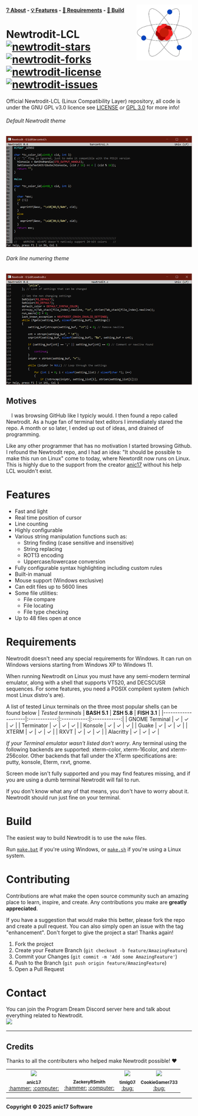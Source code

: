 <!-- Change this to use a picture in the root directory. Not the bmp -->
<a href="https://github.com/anic17/Newtrodit-LCL"><img src="https://github.com/anic17/Newtrodit-LCL/blob/main/res/logo_transp.png" align="right" width="150" height="150" /></a>

#### [❔ About](https://github.com/anic17/Newtrodit-LCL#about) - [💡 Features](https://github.com/anic17/Newtrodit-LCL#features) - [📖 Requirements](https://github.com/anic17/Newtrodit-LCL#requirements) - [🔨 Build](https://github.com/anic17/Newtrodit-LCL#build)

# Newtrodit-LCL <br><a href="https://github.com/anic17/Newtrodit/stargazers">![newtrodit-stars](https://img.shields.io/github/stars/anic17/Newtrodit?color=yellow&style=flat-square)</a> <a href="https://github.com/anic17/Newtrodit/network/members">![newtrodit-forks](https://img.shields.io/github/forks/anic17/Newtrodit?style=flat-square)</a> <a href="https://www.gnu.org/licenses/gpl-3.0">![newtrodit-license](https://img.shields.io/github/license/anic17/Newtrodit?style=flat-square)</a> <a href="https://github.com/anic17/Newtrodit/issues">![newtrodit-issues](https://img.shields.io/github/issues/anic17/Newtrodit?style=flat-square)</a>

Official Newtrodit-LCL (Linux Compatibility Layer) repository, all code is under the GNU GPL v3.0 licence see [LICENSE](https://github.com/anic17/Newtrodit-LCL/blob/main/LICENSE) *or* [GPL 3.0](https://www.gnu.org/licenses/gpl-3.0.en.html) for more info!

###### Default Newtrodit theme
<img src="https://github.com/anic17/Newtrodit-LCL/blob/main/res/screenshot_main.png" width="521" height="300">

###### Dark line numering theme
<img src="https://github.com/anic17/Newtrodit-LCL/blob/main/res/screenshot_dark.png" width="521" height="300">

## Motives
&emsp;I was browsing GitHub like I typicly would. I then found a repo called Newtrodit. As a huge fan of terminal text editors I immediately stared the repo. A month or so later, I ended up out of ideas, and drained of programming. 

Like any other programmer that has no motivation I started browsing Github. I refound the Newtrodit repo, and I had an idea: "It should be possible to make this run on Linux" come to today, where Newtordit now runs on Linux. This is highly due to the support from the creator [anic17](https://github.com/anic17) without his help LCL wouldn't exist.

# Features
- Fast and light
- Real time position of cursor
- Line counting
- Highly configurable
- Various string manipulation functions such as:
   - String finding (case sensitive and insensitive)
   - String replacing
   - ROT13 encoding
   - Uppercase/lowercase conversion
- Fully configurable syntax highlighting including custom rules
- Built-in manual
- Mouse support (Windows exclusive)
- Can edit files up to 5600 lines
- Some file utilities:
   - File compare
   - File locating
   - File type checking
- Up to 48 files open at once

# Requirements
Newtrodit doesn't need any special requirements for Windows. It can run on Windows versions starting from Windows XP to Windows 11. 

When running Newtrodit on Linux you must have any semi-modern terminal emulator, along with a shell that supports VT520, and DECSCUSR sequences. For some features, you need a POSIX compilent system (which most Linux distro's are). 

A list of tested Linux terminals on the three most popular shells can be found below 
| _Tested terminals_ | **BASH 5.1** | **ZSH 5.8** | **FISH 3.1** |
|--------------------|:------------:|:-----------:|:------------:|
| GNOME Terminal     |       ✓      |      ✓      |       ✓      |
| Terminator         |       ✓      |      ✓      |       ✓      |
| Konsole            |       ✓      |      ✓      |       ✓      |
| Guake              |       ✓      |      ✓      |       ✓      |
| XTERM              |       ✓      |      ✓      |       ✓      |
| RXVT               |       ✓      |      ✓      |       ✓      |
| Alacritty          |       ✓      |      ✓      |       ✓      |

*If your Terminal emulator wasn't listed don't worry*. Any terminal using the following backends are supported: xterm-color, xterm-16color, and xterm-256color. Other backends that fall under the XTerm specifications are: putty, konsole, Eterm, rxvt, gnome. 

Screen mode isn't fully supported and you may find features missing, and if you are using a dumb terminal Newtrodit will fail to run.

If you don't know what any of that means, you don't have to worry about it. Newtrodit should run just fine on your terminal.

# Build
The easiest way to build Newtrodit is to use the `make` files.

Run [`make.bat`](make.bat) if you're using Windows, or [`make.sh`](make.sh) if you're using a Linux system. 

# Contributing
Contributions are what make the open source community such an amazing place to learn, inspire, and create. Any contributions you make are **greatly appreciated**.

If you have a suggestion that would make this better, please fork the repo and create a pull request. You can also simply open an issue with the tag "enhancement".
Don't forget to give the project a star! Thanks again!

1. Fork the project
2. Create your Feature Branch (`git checkout -b feature/AmazingFeature`)
3. Commit your Changes (`git commit -m 'Add some AmazingFeature'`)
4. Push to the Branch (`git push origin feature/AmazingFeature`)
5. Open a Pull Request
# Contact

You can join the Program Dream Discord server here and talk about everything related to Newtrodit.</br>
<a href="https://discord.gg/J628dBqQgb"><img src="https://img.shields.io/discord/728958932210679869?style=flat-square"></a>
<hr>

## Credits
Thanks to all the contributers who helped make Newtrodit possible! ❤️

<table>
  <tr>
    <td align="center"><a href="https://github.com/anic17"><img src="https://avatars.githubusercontent.com/u/58483910?v=4?s=100" width="100px;" /><br /><sub><b>anic17</b></sub></a><br /><a href="" title="Maintainer">:hammer:</a> <a href="" title="Code">:computer:</a></td>
    <td align="center"><a href="https://github.com/ZackeryRSmith"><img src="https://avatars.githubusercontent.com/u/72983221?v=4?s=100" width="100px;" alt=""/><br /><sub><b>ZackeryRSmith</b></sub></a><br /><a href="" title="Maintainer">:hammer:</a> <a href="" title="Code">:computer:</a></td>
    <td align="center"><a href="https://github.com/timlg07"><img src="https://avatars.githubusercontent.com/u/33633786?v=4?s=100" width="100px;" /><br /><sub><b>timlg07</b></sub></a><br /><a href="" title="Bug fixes">:bug:</a></td>
    <td align="center"><a href="https://github.com/CookieGamer733"><img src="https://avatars.githubusercontent.com/u/74946768?v=4?s=100" width="100px;" /><br /><sub><b>CookieGamer733</b></sub></a><br /><a href="" title="Bug fixes">:bug:</a></td>
  </tr>
</table>

<hr>

**Copyright &copy; 2025 anic17 Software**
